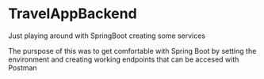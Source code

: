 # TravelAppBackend

Just playing around with SpringBoot creating some services 

The purspose of this was to get comfortable with Spring Boot by setting the environment and creating working endpoints that can be accesed with Postman
